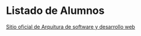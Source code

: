 # Listado de Alumnos
[Sitio oficial de Arquitura de software y desarrollo web](https://uv.trifenix.io)


